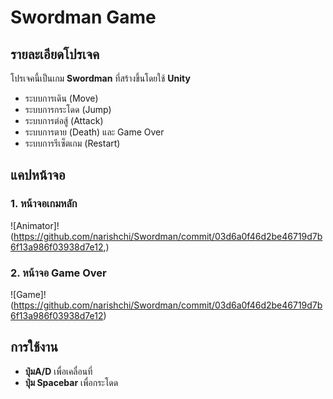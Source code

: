 # Swordman Game

## รายละเอียดโปรเจค
โปรเจคนี้เป็นเกม **Swordman** ที่สร้างขึ้นโดยใช้ **Unity**  
- ระบบการเดิน (Move)
- ระบบการกระโดด (Jump)
- ระบบการต่อสู้ (Attack)
- ระบบการตาย (Death) และ Game Over
- ระบบการรีเซ็ตเกม (Restart)


## แคปหน้าจอ

### 1. หน้าจอเกมหลัก
![Animator]!(https://github.com/narishchi/Swordman/commit/03d6a0f46d2be46719d7b6f13a986f03938d7e12,)


### 2. หน้าจอ Game Over
![Game]!(https://github.com/narishchi/Swordman/commit/03d6a0f46d2be46719d7b6f13a986f03938d7e12)

## การใช้งาน
- **ปุ่มA/D** เพื่อเคลื่อนที่
- **ปุ่ม Spacebar** เพื่อกระโดด
